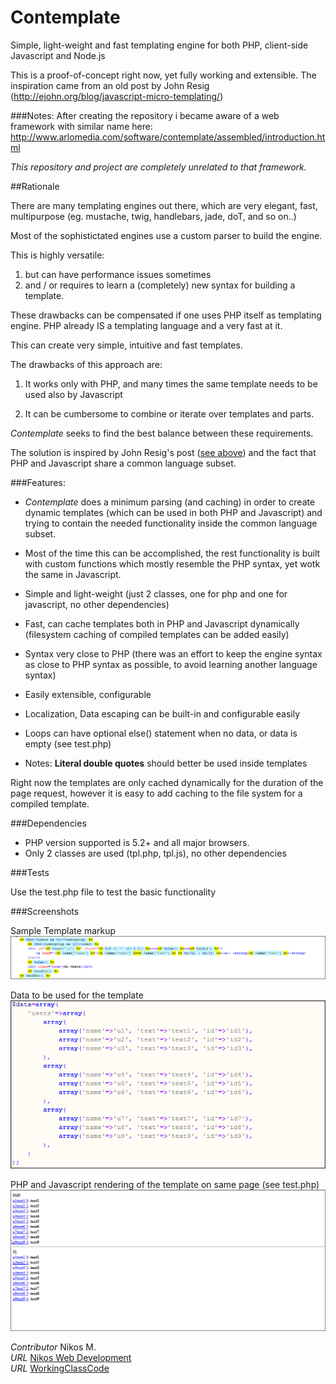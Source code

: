 Contemplate
===========

Simple, light-weight and fast templating engine for both PHP, client-side Javascript and Node.js

This is a proof-of-concept right now, yet fully working and extensible.
The inspiration came from an old post by John Resig (http://ejohn.org/blog/javascript-micro-templating/)

###Notes:
After creating the repository i became aware of a web framework with similar name here: http://www.arlomedia.com/software/contemplate/assembled/introduction.html

*This repository and project are completely unrelated to that framework.*


##Rationale

There are many templating engines out there, which are very elegant, fast, multipurpose (eg. mustache, twig, handlebars, jade, doT, and so on..)

Most of the sophistictated engines use a custom parser to build the engine. 

This is highly versatile:

1. but can have performance issues sometimes 
2. and / or requires to learn a (completely) new syntax for building a template.

These drawbacks can be compensated if one uses PHP itself as templating engine. PHP already IS a templating language and a very fast at it.

This can create very simple, intuitive and fast templates.

The drawbacks of this approach are:

1. It works only with PHP, and many times the same template needs to be used also by Javascript

2. It can be cumbersome to combine or iterate over templates and parts.

*Contemplate* seeks to find the best balance between these requirements.

The solution is inspired by John Resig's post ([see above](http://ejohn.org/blog/javascript-micro-templating/)) and the fact that PHP and Javascript share a common language subset.

###Features:

* *Contemplate* does a minimum parsing (and caching) in order to create dynamic templates (which can be used in both PHP and Javascript)
and trying to contain the needed functionality inside the common language subset.

* Most of the time this can be accomplished, the rest functionality is built with custom functions which mostly resemble the PHP
syntax, yet wotk the same in Javascript.

* Simple and light-weight (just 2 classes, one for php and one for javascript, no other dependencies)

* Fast, can cache templates both in PHP and Javascript dynamically (filesystem caching of compiled templates can be added easily)

* Syntax very close to PHP (there was an effort to keep the engine syntax as close to PHP syntax as possible, to avoid learning another language syntax)

* Easily extensible, configurable

* Localization, Data escaping can be built-in and configurable easily

* Loops can have optional else() statement when no data, or data is empty (see test.php)

* Notes: __Literal double quotes__ should better be used inside templates


Right now the templates are only cached dynamically for the duration of the page request,
however it is easy to add caching to the file system for a compiled template.

###Dependencies

* PHP version supported is 5.2+ and all major browsers.
* Only 2 classes are used (tpl.php, tpl.js), no other dependencies

###Tests

Use the test.php file to test the basic functionality


###Screenshots

Sample Template markup
![Template markup](/screenshots/template_markup.png)

Data to be used for the template
![Template data](/screenshots/template_data.png)

PHP and Javascript rendering of the template on same page (see test.php)
![Template output](/screenshots/template_output.png)


*Contributor* Nikos M.  
*URL* [Nikos Web Development](http://nikos-web-development.netai.net/ "Nikos Web Development")  
*URL* [WorkingClassCode](http://workingclasscode.uphero.com/ "Working Class Code")  
